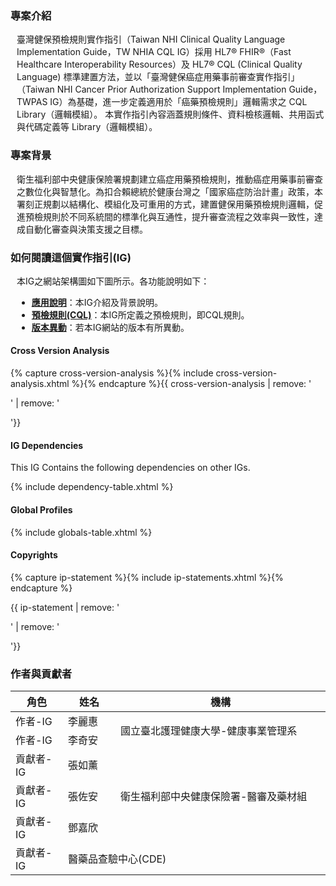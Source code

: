 ### 專案介紹

<div  style="padding-left: 10px;"> 

<p>臺灣健保預檢規則實作指引（Taiwan NHI Clinical Quality Language Implementation Guide，TW NHIA CQL IG）採用 HL7® FHIR®（Fast Healthcare Interoperability Resources）及 HL7® CQL (Clinical Quality Language) 標準建置方法，並以「臺灣健保癌症用藥事前審查實作指引」（Taiwan NHI Cancer Prior Authorization Support Implementation Guide，TWPAS IG）為基礎，進一步定義適用於「癌藥預檢規則」邏輯需求之 CQL Library（邏輯模組）。
本實作指引內容涵蓋規則條件、資料檢核邏輯、共用函式與代碼定義等 Library（邏輯模組）。</p>

</div>

### 專案背景

<div  style="padding-left: 10px;"> 

<p>衛生福利部中央健康保險署規劃建立癌症用藥預檢規則，推動癌症用藥事前審查之數位化與智慧化。為扣合賴總統於健康台灣之「國家癌症防治計畫」政策，本署刻正規劃以結構化、模組化及可重用的方式，建置健保用藥預檢規則邏輯，促進預檢規則於不同系統間的標準化與互通性，提升審查流程之效率與一致性，達成自動化審查與決策支援之目標。</p>

</div>

### 如何閱讀這個實作指引(IG)
<div  style="padding-left: 10px;"> 
<p>本IG之網站架構圖如下圖所示。各功能說明如下：</p>

<ul>
    <li><strong><a href="index.html">應用說明</a></strong>：本IG介紹及背景說明。</li>
    <li><strong><a href="libraries.html">預檢規則(CQL)</a></strong>：本IG所定義之預檢規則，即CQL規則。</li>
    <li><strong><a href="https://nhicore.nhi.gov.tw/cql/history.html">版本異動</a></strong>：若本IG網站的版本有所異動。</li>
</ul>
</div>

#### Cross Version Analysis

{% capture cross-version-analysis %}{% include cross-version-analysis.xhtml %}{% endcapture %}{{ cross-version-analysis | remove: '<p>' | remove: '</p>'}}

#### IG Dependencies

This IG Contains the following dependencies on other IGs.

{% include dependency-table.xhtml %}

#### Global Profiles

{% include globals-table.xhtml %}

#### Copyrights

{% capture ip-statement %}{% include ip-statements.xhtml %}{% endcapture %}

{{ ip-statement | remove: '<p>' | remove: '</p>'}}


### 作者與貢獻者
<table class="grid" style="width:100%">
<thead>
<tr class="header">
<th style="width:10%">角色</th>
<th style="width:10%">姓名</th>
<th style="width:40%">機構</th>
</tr>
</thead>
<tbody>
<tr>
<td>作者-IG</td>
    <td>李麗惠</td>
    <td rowspan="2" style="vertical-align: middle;">國立臺北護理健康大學-健康事業管理系
</td>
</tr>
<tr>
    <td>作者-IG</td>
    <td>李奇安</td>
</tr>
<tr>
    <td>貢獻者-IG</td>
    <td>張如薰</td>
    <td rowspan="3" style="vertical-align: middle;">衛生福利部中央健康保險署-醫審及藥材組</td>
</tr>
<tr>
    <td>貢獻者-IG</td>
    <td>張佐安</td>
</tr>
<tr>
    <td>貢獻者-IG</td>
    <td>鄧嘉欣</td>
</tr>
<tr>
    <td>貢獻者-IG</td>
    <td colspan="2">醫藥品查驗中心(CDE)</td>
</tr>

</tbody>
</table>